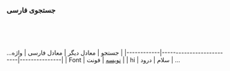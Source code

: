 ### جستجوی فارسی

<br>
<br>
<br>

...جستجو
| معادل دیگر   | معادل فارسی              |       واژه  |
|------------|--------------------------|---------------|
| Font       |   [نویسه](/nevise.md)    |      فونت     |
| hi         |           سلام       |           درود     |
...